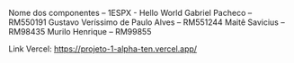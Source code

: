 Nome dos componentes – 1ESPX - Hello World 
Gabriel Pacheco – RM550191
Gustavo Veríssimo de Paulo Alves – RM551244
Maitê Savicius – RM98435
Murilo Henrique – RM99855

Link Vercel: https://projeto-1-alpha-ten.vercel.app/
